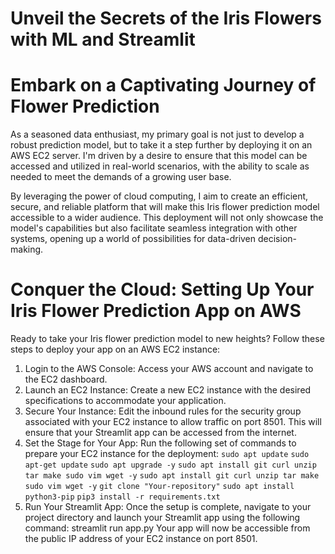 # Unveil the Secrets of the Iris Flowers with ML and Streamlit
# Embark on a Captivating Journey of Flower Prediction
As a seasoned data enthusiast, my primary goal is not just to develop a robust prediction model, but to take it a step further by deploying it on an AWS EC2 server. I'm driven by a desire to ensure that this model can be accessed and utilized in real-world scenarios, with the ability to scale as needed to meet the demands of a growing user base.

By leveraging the power of cloud computing, I aim to create an efficient, secure, and reliable platform that will make this Iris flower prediction model accessible to a wider audience. This deployment will not only showcase the model's capabilities but also facilitate seamless integration with other systems, opening up a world of possibilities for data-driven decision-making.

# Conquer the Cloud: Setting Up Your Iris Flower Prediction App on AWS
Ready to take your Iris flower prediction model to new heights? Follow these steps to deploy your app on an AWS EC2 instance:

1. Login to the AWS Console: Access your AWS account and navigate to the EC2 dashboard.
2. Launch an EC2 Instance: Create a new EC2 instance with the desired specifications to accommodate your application.
3. Secure Your Instance: Edit the inbound rules for the security group associated with your EC2 instance to allow traffic on port 8501. This will ensure that your Streamlit app can be accessed from the internet.
4. Set the Stage for Your App: Run the following set of commands to prepare your EC2 instance for the deployment:
```sudo apt update```
`sudo apt-get update`
`sudo apt upgrade -y`
`sudo apt install git curl unzip tar make sudo vim wget -y`
`sudo apt install git curl unzip tar make sudo vim wget -y`
`git clone "Your-repository"`
`sudo apt install python3-pip`
`pip3 install -r requirements.txt`
9. Run Your Streamlit App: Once the setup is complete, navigate to your project directory and launch your Streamlit app using the following command:
streamlit run app.py
Your app will now be accessible from the public IP address of your EC2 instance on port 8501.
